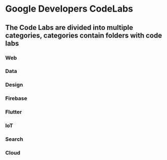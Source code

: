 # Google Developers CodeLabs

## The Code Labs are divided into multiple categories, categories contain folders with code labs

### Web
### Data
### Design
### Firebase
### Flutter
### IoT
### Search
### Cloud
